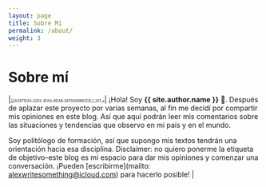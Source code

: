 ```yaml
---
layout: page
title: Sobre Mí
permalink: /about/
weight: 3
---
```


# **Sobre mí**

|<img src="/Users/alexramirez/Pictures/Photos Library.photoslibrary/resources/renders/A/A297102A-2202-4FAA-8DAB-26700AEBB3CB_1_201_a.jpeg" alt="A297102A-2202-4FAA-8DAB-26700AEBB3CB_1_201_a" style="zoom:50%;" />| ¡Hola! Soy **{{ site.author.name }}** :wave:. Después de aplazar este proyecto por varias semanas, al fin me decidí por compartir mis opiniones en este blog. Así que aquí podrán leer mis comentarios sobre las situaciones y tendencias que observo en mi país y en el mundo.<br>

Soy politólogo de formación, así que supongo mis textos tendrán una orientación hacia esa disciplina. Disclaimer: no quiero ponerme la etiqueta de objetivo–este blog es mi espacio para dar mis opiniones y comenzar una conversación. ¡Pueden [escribirme](mailto: alexwritesomething@icloud.com) para hacerlo posible! |

